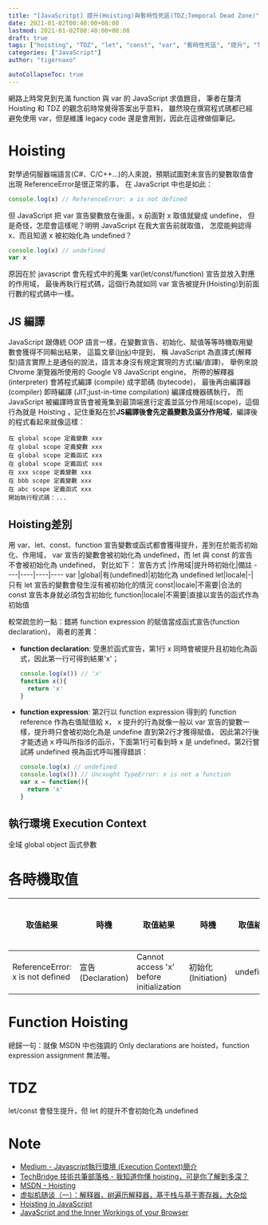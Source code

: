 ```yaml
---
title: "[JavaScritpt] 提升(Hoisting)與暫時性死區(TDZ;Temporal Dead Zone)"
date: 2021-01-02T00:40:00+08:00
lastmod: 2021-01-02T00:40:00+08:00
draft: true
tags: ["hoisting", "TDZ", "let", "const", "var", "暫時性死區", "提升", "Temporal Dead Zone"]
categories: ["JavaScript"]
author: "tigernaxo"

autoCollapseToc: true
---
```

網路上時常見到充滿 function 與 var 的 JavaScript 求值題目，
筆者在釐清 Hoisting 和 TDZ 的觀念前時常覺得答案出乎意料，
雖然現在撰寫程式碼都已經避免使用 var，但是維護 legacy code 還是會用到，因此在這裡做個筆記。
# Hoisting
對學過伺服器端語言(C#、C/C++...)的人來說，預期試圖對未宣告的變數取值會出現 ReferenceError是很正常的事，
在 JavaScript 中也是如此：
```js
console.log(x) // ReferenceError: x is not defined
```
但 JavaScript 把 var 宣告變數放在後面，x 前面對 x 取值就變成 undefine，
但是奇怪，怎麼會這樣呢？明明 JavaScript 在我大宣告前就取值，
怎麼能夠認得 x、而且知道 x 被初始化為 undefined？
```js
console.log(x) // undefined
var x
```
原因在於 javascript 會先程式中的蒐集 var(let/const/function) 宣告並放入對應的作用域，
最後再執行程式碼，這個行為就如同 var 宣告被提升(Hoisting)到前面行數的程式碼中一樣。

## JS 編譯
JavaScript 跟傳統 OOP 語言一樣，在變數宣告、初始化、賦值等等時機取用變數會獲得不同輸出結果，
這篇文章([link](https://www.iteye.com/blog/rednaxelafx-492667))中提到，
稱 JavaScript 為直譯式(解釋型)語言實際上是通俗的說法，語言本身沒有規定實現的方式(編/直譯)，
舉例來說 Chrome 瀏覽器所使用的 Google V8 JavaScript engine，
所帶的解釋器 (interpreter) 會將程式編譯 (compile) 成字節碼 (bytecode)，
最後再由編譯器 (compiler) 即時編譯 (JIT;just-in-time compilation) 編譯成機器碼執行，
而 JavaScript 被編譯時宣告會被蒐集到最頂端進行定義並區分作用域(scope)，這個行為就是 Hoisting
，記住重點在於**JS編譯後會先定義變數及區分作用域**，編譯後的程式看起來就像這樣：
```
在 global scope 定義變數 xxx
在 global scope 定義變數 xxx
在 global scope 定義函式 xxx
在 global scope 定義函式 xxx
在 xxx scope 定義變數 xxx
在 bbb scope 定義變數 xxx
在 abc scope 定義函式 xxx
開始執行程式碼：...
```

## Hoisting差別
用 var、let、const、function 宣告變數或函式都會獲得提升，差別在於能否初始化、作用域，
var 宣告的變數會被初始化為 undefined，而 let 與 const 的宣告不會被初始化為 undefined，
對比如下：
宣告方式 |作用域|提升時初始化|備註
----|----|----|----
var |global|有(undefined)|初始化為 undefined
let|locale|-|只有 let 宣告的變數會發生沒有被初始化的情況
const|locale|不需要|合法的 const 宣告本身就必須包含初始化
function|locale|不需要|直接以宣告的函式作為初始值

較常疏忽的一點：錯將 function expression 的賦值當成函式宣告(function declaration)，
兩者的差異：
- __function declaration__:
受惠於函式宣告，第1行 x 同時會被提升且初始化為函式，因此第一行可得到結果'x'；
  ```js
  console.log(x()) // 'x'
  function x(){
    return 'x'
  }
  ```
- __function expression__:
第2行以 function expression 得到的 function reference 作為右值賦值給 x，
x 提升的行為就像一般以 var 宣告的變數一樣，提升時只會被初始化為是 undefine 直到第2行才獲得賦值，
因此第2行後才能透過 x 呼叫所指涉的函示，下面第1行可看到時 x 是 undefined，第2行嘗試將 undefined 視為函式呼叫獲得錯誤：
  ```js
  console.log(x) // undefined
  console.log(x()) // Uncxught TypeError: x is not a function
  var x = function(){
    return 'x'
  }
  ```
## 執行環境 Execution Context
全域
global object
函式參數 

# 各時機取值
取值結果|時機|取值結果|時機|取值結果|時機|取值結果
----|----|----|----|----|----|----
ReferenceError: x is not defined | 宣告<br />(Declaration) | Cannot access 'x' before initialization | 初始化<br />(Initiation) | undefined | 賦值<br />(Assignment) | 變數值
# Function Hoisting

總歸一句：就像 MSDN 中也強調的 Only declarations are hoisted，function expression assignment 無法喔。
# TDZ
let/const 會發生提升，但 let 的提升不會初始化為 undefined
# Note
- [Medium - Javascript執行環境 (Execution Context)簡介](https://medium.com/digital-dance/javascript%E5%9F%B7%E8%A1%8C%E7%92%B0%E5%A2%83-execution-context-%E7%B0%A1%E4%BB%8B-672185ed6bf4)
- [TechBridge 技術共筆部落格 - 我知道你懂 hoisting，可是你了解到多深？](https://blog.techbridge.cc/2018/11/10/javascript-hoisting/)
- [MSDN - Hoisting](https://developer.mozilla.org/en-US/docs/Glossary/Hoisting)
- [虚拟机随谈（一）：解释器，树遍历解释器，基于栈与基于寄存器，大杂烩](https://www.iteye.com/blog/rednaxelafx-492667)
- [Hoisting in JavaScript](https://john-dugan.com/hoisting-in-javascript/)
- [JavaScript and the Inner Workings of your Browser](https://softwareengineeringdaily.com/2018/10/03/javascript-and-the-inner-workings-of-your-browser/)